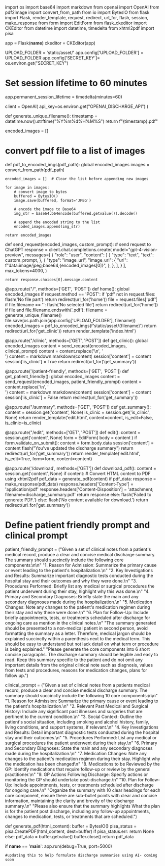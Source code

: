import os
import base64
import markdown
from openai import OpenAI
from pdf2image import convert_from_path
from io import BytesIO
from flask import Flask, render_template, request, redirect, url_for, flash, session, make_response
from form import EditForm
from flask_ckeditor import CKEditor
from datetime import datetime, timedelta
from xhtml2pdf import pisa

app = Flask(__name__)
ckeditor = CKEditor(app)

UPLOAD_FOLDER = 'static/asset/'
app.config['UPLOAD_FOLDER'] = UPLOAD_FOLDER
app.config['SECRET_KEY']= os.environ.get("SECRET_KEY")

# Set session lifetime to 60 minutes
app.permanent_session_lifetime = timedelta(minutes=60)

client = OpenAI(
    api_key=os.environ.get("OPENAI_DISCHARGE_API")
)

def generate_unique_filename():
    timestamp = datetime.now().strftime("%Y%m%d%H%M%S")
    return f"{timestamp}.pdf"

encoded_images = []

# convert pdf file to a list of images
def pdf_to_encoded_imgs(pdf_path):
    global encoded_images
    images = convert_from_path(pdf_path)

    encoded_images = []  # Clear the list before appending new images

    for image in images:
        # convert image to bytes
        buffered = BytesIO()
        image.save(buffered, format='JPEG')

        # encode the image to Base64
        img_str = base64.b64encode(buffered.getvalue()).decode()

        # append the encoded string to the list
        encoded_images.append(img_str)

    return encoded_images

def send_request(encoded_images, custom_prompt):
    # send request to ChatGPT
    response = client.chat.completions.create(
        model="gpt-4-vision-preview",
        messages=[
            {
                "role": "user",
                "content": [
                    {
                        "type": "text",
                        "text": custom_prompt,
                    },
                    {
                        "type": "image_url",
                        "image_url": {
                            "url": f"data:image/jpeg;base64,{encoded_images[0]}",
                        },
                    },
                ],
            }
        ],
        max_tokens=4000,
    )

    return response.choices[0].message.content


@app.route("/", methods=['GET', 'POST'])
def home():
    global encoded_images
    if request.method == 'POST':
        if 'pdf' not in request.files:
            flash('No file part')
            return redirect(url_for('home'))
        file  = request.files['pdf']
        if file.filename == '':
            flash('No selected file')
            return redirect(url_for('home'))
        if file and file.filename.endswith('.pdf'):
            filename = generate_unique_filename()
            file.save(os.path.join(app.config['UPLOAD_FOLDER'], filename))
            encoded_images = pdf_to_encoded_imgs(f'static/asset/{filename}')
            return redirect(url_for('get_clinic'))
    return render_template('index.html')

@app.route("/clinic", methods=['GET', 'POST'])
def get_clinic():
    global encoded_images
    content = send_request(encoded_images, clinical_prompt)
    content = content.replace('\n', '<br>')
    content = markdown.markdown(content)
    session['content'] = content
    session['is_clinic'] = True
    return redirect(url_for('get_summary'))

@app.route('/patient-friendly', methods=['GET', 'POST'])
def get_patient_friendly():
    global encoded_images
    content = send_request(encoded_images, patient_friendly_prompt)
    content = content.replace('\n', '<br>')
    content = markdown.markdown(content)
    session['content'] = content
    session['is_clinic'] = False
    return redirect(url_for('get_summary'))

@app.route("/summary", methods=['GET', 'POST'])
def get_summary():
    content = session.get('content', None)
    is_clinic = session.get('is_clinic', None)
    return render_template('edit.html', content=content, is_edit=False, is_clinic=is_clinic)

@app.route("/edit", methods=['GET', 'POST'])
def edit():
    content = session.get('content', None)
    form = EditForm(
        body = content
    )
    if form.validate_on_submit():
        content = form.body.data
        session['content'] = content
        flash("You've updated the discharge summary")
        return redirect(url_for('get_summary'))
    return render_template('edit.html', is_edit=True, form=form, content=content)

@app.route('/download', methods=['GET'])
def download_pdf():
    content = session.get('content', None)
    if content:
        # Convert HTML content to PDF using xhtml2pdf
        pdf_data = generate_pdf(content)
        if pdf_data:
            response = make_response(pdf_data)
            response.headers['Content-Type'] = 'application/pdf'
            response.headers['Content-Disposition'] = 'attachment; filename=discharge_summary.pdf'
            return response
        else:
            flash('Failed to generate PDF.')
    else:
        flash('No content available for download.')
    return redirect(url_for('get_summary'))

# Define patient friendly prompt and clinical prompt
patient_friendly_prompt = ("Given a set of clinical notes from a patient's medical record, produce a clear and concise medical discharge summary. The summary should succinctly include the following core components:\n\n"
                        "1. Reason for Admission: Summarize the primary cause or event leading to the patient's hospitalization.\n"
                        "2. Key Investigations and Results: Summarize important diagnostic tests conducted during the hospital stay and their outcomes and why they were done.\n"
                        "3. Procedures Performed: Briefly list any medical or surgical procedures the patient underwent during their stay, highlight why this was done.\n"
                        "4. Primary and Secondary Diagnoses: Briefly state the main and any secondary diagnoses made during the hospitalization.\n"
                        "5. Medication Changes: Note any changes to the patient's medication regimen during their stay and why these were done.\n"
                        "6. Plan for Follow-Up: Include briefly appointments, tests, or treatments scheduled after discharge for ongoing care as mention in the clinical notes.\n"
                        "The summary generated should be presented to a non-medical patient in second person, avoid formatting the summary as a letter. Therefore, medical jargon should be explained succinctly within a parenthesis next to the medical term. This should be easy to understand but not lack detail on what term or procedure is being explained."
                        "Please generate the core components into 6 short concise paragraphs. The discharge summary should be legible and easy to read. Keep this summary specific to the patient and do not omit any important details from the original clinical note such as diagnosis, values from tests and procedures, reasons for medication changes, plans for follow up.")

clinical_prompt = ("Given a set of clinical notes from a patients medical record, produce a clear and concise medical discharge summary. The summary should succinctly include the following 10 core components:\n\n"
            "1. Reason for Admission: Summarize the primary cause or event leading to the patient's hospitalization.\n"
            "2. Relevant Past Medical and Surgical History: Include any significant past illnesses and surgeries that are pertinent to the current condition.\n"
            "3. Social Context: Outline the patient's social situation, including smoking and alcohol history, family, living conditions, and support systems, if relevant.\n"
            "4. Key Investigations and Results: Detail important diagnostic tests conducted during the hospital stay and their outcomes.\n"
            "5. Procedures Performed: List any medical or surgical procedures the patient underwent during their stay.\n"
            "6. Primary and Secondary Diagnoses: State the main and any secondary diagnoses made during the hospitalization.\n"
            "7. Medication Changes: Note any changes to the patient's medication regimen during their stay. Highlight why the medication has been changed\n"
            "8. Medications to be Reviewed by the GP: Identify medications that require follow-up or review by the general practitioner.\n"
            "9. GP Actions Following Discharge: Specify actions or monitoring the GP should undertake post-discharge.\n"
            "10. Plan for Follow-Up: Include appointments, tests, or treatments scheduled after discharge for ongoing care.\n"
            "Organize the summary with 10 clear headings for each core component, ensure there are sub-bullet points with clear and concise information, maintaining the clarity and brevity of the discharge summary.\n"
            "Please also ensure that the summary highlights What the plan is for the patient post discharge, including any follow-up appointments, changes to medication, tests, or treatments that are scheduled.")

def generate_pdf(html_content):
    buffer = BytesIO()
    pisa_status = pisa.CreatePDF(html_content, dest=buffer)
    if pisa_status.err:
        return None
    else:
        pdf_data = buffer.getvalue()
        buffer.close()
        return pdf_data

if __name__ == '__main__':
    app.run(debug=True, port=5000)


    #updating this to help formulate discharge summaries using AI- coming soon
